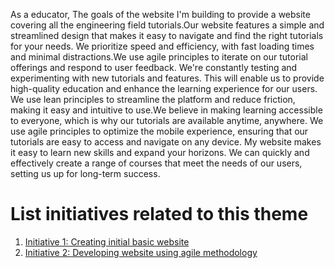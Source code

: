 As a educator, The goals of the website I'm building to provide a website covering all the engineering field tutorials.Our website features a simple and streamlined design that makes it easy to navigate and find the right tutorials for your needs. We prioritize speed and efficiency, with fast loading times and minimal distractions.We use agile principles to iterate on our tutorial offerings and respond to user feedback. We're constantly testing and experimenting with new tutorials and features.  This will enable us to provide high-quality education and enhance the learning experience for our users. We use lean principles to streamline the platform and reduce friction, making it easy and intuitive to use.We believe in making learning accessible to everyone, which is why our 
tutorials are available anytime, anywhere. We use agile principles to optimize the mobile experience, ensuring that our tutorials are easy to access and navigate on any device. My website makes it easy  to learn new skills and expand your horizons. We can quickly and effectively create a range of courses that meet the needs of our users, setting us up for long-term success.

# List initiatives related to this theme
1. [Initiative 1:  Creating initial basic website](https://github.com/iampreetpatel/mywebclass-agile-docs/blob/main/documentation/templates/theme/initiatives/initiative_template.md)
2. [Initiative 2: Developing website using agile methodology](https://github.com/iampreetpatel/mywebclass-agile-docs/blob/main/documentation/templates/theme/initiatives/initiative_template2.md)